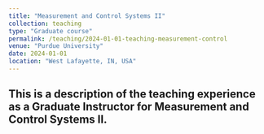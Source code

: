 ```yaml
---
title: "Measurement and Control Systems II"
collection: teaching
type: "Graduate course"
permalink: /teaching/2024-01-01-teaching-measurement-control
venue: "Purdue University"
date: 2024-01-01
location: "West Lafayette, IN, USA"
---
```


This is a description of the teaching experience as a Graduate Instructor for Measurement and Control Systems II.
---